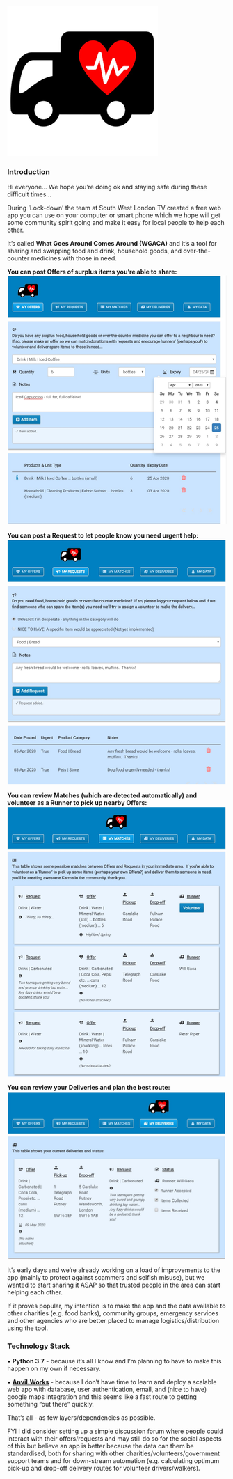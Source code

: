 ![WGACA Logo](https://github.com/PFython/WGACA-UK/blob/master/project%20management/WGACA%20Logo.png)

### Introduction

Hi everyone... We hope you’re doing ok and staying safe during these difficult times…

During ‘Lock-down’ the team at South West London TV created a free web app you can use on your computer or smart phone which we hope will get some community spirit going and make it easy for local people to help each other.

It’s called **What Goes Around Comes Around (WGACA)** and it’s a tool for sharing and swapping food and drink, household goods, and over-the-counter medicines with those in need.


**You can post Offers of surplus items you’re able to share:**
![Offers](https://github.com/PFython/WGACA-UK/blob/master/project%20management/Offers.jpg)

**You can post a Request to let people know you need urgent help:**
![Reqeusts](https://github.com/PFython/WGACA-UK/blob/master/project%20management/Requests.jpg)

**You can review Matches (which are detected automatically) and volunteer as a Runner to pick up nearby Offers:**
![Matches](https://github.com/PFython/WGACA-UK/blob/master/project%20management/Matches.jpg)

**You can review your Deliveries and plan the best route:**
![Deliveries](https://github.com/PFython/WGACA-UK/blob/master/project%20management/Deliveries.jpg)

It’s early days and we’re already working on a load of improvements to the app (mainly to protect against scammers and selfish misuse), but we wanted to start sharing it ASAP so that trusted people in the area can start helping each other.

If it proves popular, my intention is to make the app and the data available to other charities (e.g. food banks), community groups, emergency services and other agencies who are better placed to manage logistics/distribution using the tool.

### Technology Stack

• **Python 3.7** - because it’s all I know and I’m planning to have to make this happen on my own if necessary.

• **[Anvil.Works](https://anvil.works/)** - because I don’t have time to learn and deploy a scalable web app with database, user authentication, email, and (nice to have) google maps integration and this seems like a fast route to getting something “out there” quickly.

That’s all - as few layers/dependencies as possible.

FYI I did consider setting up a simple discussion forum where people could interact with their offers/requests and may still do so for the social aspects of this but believe an app is better because the data can them be standardised, both for sharing with other charities/volunteers/government support teams and for down-stream automation (e.g. calculating optimum pick-up and drop-off delivery routes for volunteer drivers/walkers).
